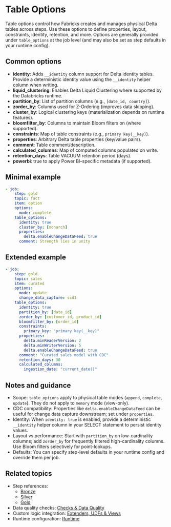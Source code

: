 # Table Options

Table options control how Fabricks creates and manages physical Delta tables across steps. Use these options to define properties, layout, constraints, identity, retention, and more. Options are generally provided under `table_options` at the job level (and may also be set as step defaults in your runtime config).

## Common options

- **identity**: Adds `__identity` column support for Delta identity tables. Provide a deterministic identity value using the `__identity` helper column when writing.
- **liquid_clustering**: Enables Delta Liquid Clustering where supported by the Databricks runtime.
- **partition_by**: List of partition columns (e.g., `[date_id, country]`).
- **zorder_by**: Columns used for Z-Ordering (improves data skipping).
- **cluster_by**: Logical clustering keys (materialization depends on runtime features).
- **bloomfilter_by**: Columns to maintain Bloom filters on (where supported).
- **constraints**: Map of table constraints (e.g., `primary key(__key)`).
- **properties**: Arbitrary Delta table properties (key/value pairs).
- **comment**: Table comment/description.
- **calculated_columns**: Map of computed columns populated on write.
- **retention_days**: Table VACUUM retention period (days).
- **powerbi**: true to apply Power BI–specific metadata (if supported).

## Minimal example

```yaml
- job:
    step: gold
    topic: fact
    item: option
    options:
      mode: complete
    table_options:
      identity: true
      cluster_by: [monarch]
      properties:
        delta.enableChangeDataFeed: true
      comment: Strength lies in unity
```

## Extended example

```yaml
- job:
    step: gold
    topic: sales
    item: curated
    options:
      mode: update
      change_data_capture: scd1
    table_options:
      identity: true
      partition_by: [date_id]
      zorder_by: [customer_id, product_id]
      bloomfilter_by: [order_id]
      constraints:
        primary_key: "primary key(__key)"
      properties:
        delta.minReaderVersion: 2
        delta.minWriterVersion: 5
        delta.enableChangeDataFeed: true
      comment: "Curated sales model with CDC"
      retention_days: 30
      calculated_columns:
        ingestion_date: "current_date()"
```

## Notes and guidance

- Scope: `table_options` apply to physical table modes (`append`, `complete`, `update`). They do not apply to `memory` mode (view-only).
- CDC compatibility: Properties like `delta.enableChangeDataFeed` can be useful for change data capture downstream; set under `properties`.
- Identity: When `identity: true` is enabled, provide a deterministic `__identity` helper column in your SELECT statement to persist identity values.
- Layout vs performance: Start with `partition_by` on low-cardinality columns; add `zorder_by` for frequently filtered high-cardinality columns. Use Bloom filters selectively for point-lookups.
- Defaults: You can specify step-level defaults in your runtime config and override them per job.

## Related topics

- Step references:
  - [Bronze](../steps/bronze.md)
  - [Silver](../steps/silver.md)
  - [Gold](../steps/gold.md)
- Data quality checks: [Checks & Data Quality](./checks-data-quality.md)
- Custom logic integration: [Extenders, UDFs & Views](./extenders-udfs-views.md)
- Runtime configuration: [Runtime](../runtime.md)
